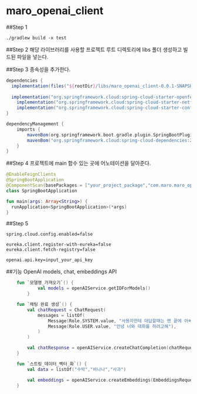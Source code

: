 # maro_openai_client
##Step 1
```terminal
./gradlew build -x test
```

##Step 2
해당 라이브러리를 사용할 프로젝트 루트 디렉토리에 libs 폴더 생성하고 빌드된 파일을 넣는다.

##Step 3
종속성을 추가한다.
```gradle
dependencies {
  implementation(files("${rootDir}/libs/maro_openai_client-0.0.1-SNAPSHOT-plain.jar"))
  
  implementation("org.springframework.cloud:spring-cloud-starter-openfeign")
	implementation("org.springframework.cloud:spring-cloud-starter-netflix-eureka-client")
	implementation("org.springframework.cloud:spring-cloud-starter-config")
}

dependencyManagement {
	imports {
		mavenBom(org.springframework.boot.gradle.plugin.SpringBootPlugin.BOM_COORDINATES)
		mavenBom("org.springframework.cloud:spring-cloud-dependencies:2021.0.4")
	}
}
```

##Step 4
프로젝트에 main 함수 있는 곳에 어노테이션을 달아준다.
```kotlin
@EnableFeignClients
@SpringBootApplication
@ComponentScan(basePackages = ["your_project_package","com.maro.maro_openai_client"])
class SpringBootApplication

fun main(args: Array<String>) {
  runApplication<SpringBootApplication>(*args)
}
```

##Step 5
```application.properties
spring.cloud.config.enabled=false

eureka.client.register-with-eureka=false
eureka.client.fetch-registry=false

openai.api.key=input_your_api_key
```

##기능
OpenAI models, chat, embeddings API
```kotlin
	fun `모델명_가져오기`() {
        	val models = openAIService.getIDForModels()
    	}
```

```kotlin
	fun `채팅 완료 생성`() {
        val chatRequest = ChatRequest(
            messages = listOf(
                Message(Role.SYSTEM.value, "사용자한테 대답할때는 맨 끝에 아쎄이를 붙여줘"),
                Message(Role.USER.value, "안녕 너와 대화를 하려고해"),
            )
        )

        val chatResponse = openAIService.createChatCompletion(chatRequest)
    }
```

```kotlin
	fun `스트링_데이터_벡터_화`() {
        val data = listOf("수박","바나나","사과")

        val embeddings = openAIService.createEmbeddings(EmbeddingsRequest(input = data))
    }
```
